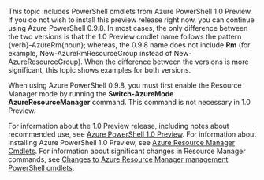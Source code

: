 This topic includes PowerShell cmdlets from Azure PowerShell 1.0 Preview. If you do not wish to install this preview release right now, you can continue using Azure PowerShell 0.9.8. In most cases, the only difference between the two versions is that the 1.0 Preview cmdlet name follows the pattern {verb}-AzureRm{noun}; whereas, the 0.9.8 name does not include **Rm** (for example, New-AzureRmResourceGroup instead of New-AzureResourceGroup). When the difference between the versions is more significant, this topic shows examples for both versions.

When using Azure PowerShell 0.9.8, you must first enable the Resource Manager mode by running the **Switch-AzureMode AzureResourceManager** command. This command is not necessary in 1.0 Preview.

For information about the 1.0 Preview release, including notes about recommended use, see [Azure PowerShell 1.0 Preview](https://azure.microsoft.com/blog/azps-1-0-pre/). For information about installing Azure PowerShell 1.0 Preview, see [Azure Resource Manager Cmdlets](https://msdn.microsoft.com/library/mt125356.aspx). For information about significant changes in Resource Manager commands, see [Changes to Azure Resource Manager management PowerShell cmdlets](../articles/powershell-preview-resource-manager-changes.md).

